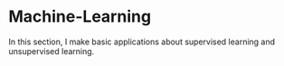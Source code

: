 # Machine-Learning
In this section, I make basic applications about supervised learning and unsupervised learning.
